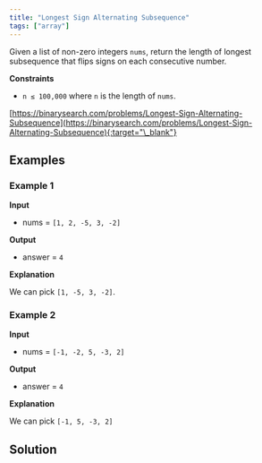 ```yaml
---
title: "Longest Sign Alternating Subsequence"
tags: ["array"]
---
```


Given a list of non-zero integers `nums`, return the length of longest subsequence that flips signs on each consecutive number.

**Constraints**

- `n ≤ 100,000` where `n` is the length of `nums`.

[https://binarysearch.com/problems/Longest-Sign-Alternating-Subsequence](https://binarysearch.com/problems/Longest-Sign-Alternating-Subsequence){:target="\_blank"}

## Examples

### Example 1

**Input**

- nums = `[1, 2, -5, 3, -2]`

**Output**

- answer = `4`

**Explanation**

We can pick `[1, -5, 3, -2]`.

### Example 2

**Input**

- nums = `[-1, -2, 5, -3, 2]`

**Output**

- answer = `4`

**Explanation**

We can pick `[-1, 5, -3, 2]`

## Solution

<script src="https://gist.github.com/yaeba/16da7be5123724fcf6eccc25581cef5a.js?file=Longest-Sign-Alternating-Subsequence.py"></script>
